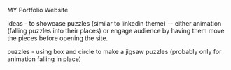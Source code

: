 MY Portfolio Website

ideas - to showcase puzzles (similar to linkedin theme)
-- either animation (falling puzzles into their places) or engage audience by having them move the pieces before opening the site.

puzzles - using box and circle to make a jigsaw puzzles (probably only for animation falling in place)

